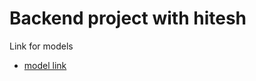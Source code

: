 # Backend project with hitesh

Link for models
- [model link](https://app.eraser.io/workspace/YtPqZ1VogxGy1jzIDkzj)